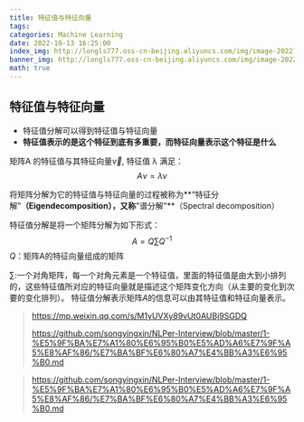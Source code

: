```yaml
---
title: 特征值与特征向量
tags: 
categories: Machine Learning
date: 2022-10-13 16:25:00
index_img: http://longls777.oss-cn-beijing.aliyuncs.com/img/image-20221013160652989.png
banner_img: http://longls777.oss-cn-beijing.aliyuncs.com/img/image-20221013160652989.png
math: true
---
```


## 特征值与特征向量

- 特征值分解可以得到特征值与特征向量
- **特征值表示的是这个特征到底有多重要，而特征向量表示这个特征是什么**

矩阵A 的特征值与其特征向量$\vec{v}$, 特征值 λ 满足： $$ A\nu = \lambda \nu $$

将矩阵分解为它的特征值与特征向量的过程被称为**“特征分解”**（Eigendecomposition），又称**"谱分解"**（Spectral decomposition）

特征值分解是将一个矩阵分解为如下形式：
$$
A=Q\sum Q^{-1}
$$
$Q$：矩阵A的特征向量组成的矩阵

$\sum$:一个对角矩阵，每一个对角元素是一个特征值，里面的特征值是由大到小排列的，这些特征值所对应的特征向量就是描述这个矩阵变化方向（从主要的变化到次要的变化排列）。 特征值分解表示矩阵$A$的信息可以由其特征值和特征向量表示。



> https://mp.weixin.qq.com/s/M1yUVXy89vUt0AUBj9SGDQ
>
> https://github.com/songyingxin/NLPer-Interview/blob/master/1-%E5%9F%BA%E7%A1%80%E6%95%B0%E5%AD%A6%E7%9F%A5%E8%AF%86/%E7%BA%BF%E6%80%A7%E4%BB%A3%E6%95%B0.md















> https://github.com/songyingxin/NLPer-Interview/blob/master/1-%E5%9F%BA%E7%A1%80%E6%95%B0%E5%AD%A6%E7%9F%A5%E8%AF%86/%E7%BA%BF%E6%80%A7%E4%BB%A3%E6%95%B0.md